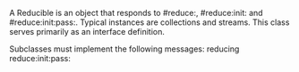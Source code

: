 A Reducible is an object that responds to #reduce:, #reduce:init: and #reduce:init:pass:. Typical instances are collections and streams. This class serves primarily as an interface definition.

Subclasses must implement the following messages:
	reducing
		reduce:init:pass:

